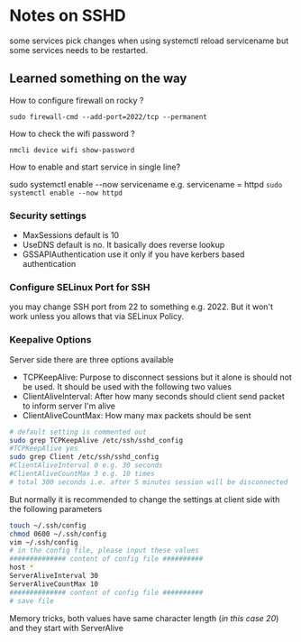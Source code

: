 # Notes on SSHD

some services pick changes when using systemctl reload servicename but some services needs to be restarted.


## Learned something on the way

How to configure firewall on rocky ?

`sudo firewall-cmd --add-port=2022/tcp --permanent`

How to check the wifi password ?

`nmcli device wifi show-password`

How to enable and start service in single line?

sudo systemctl enable --now servicename
e.g. servicename = httpd
`sudo systemctl enable --now httpd`

### Security settings

- MaxSessions default is 10
- UseDNS default is no. It basically does reverse lookup
- GSSAPIAuthentication use it only if you have kerbers based authentication


### Configure SELinux Port for SSH

you may change SSH port from 22 to something e.g. 2022. But it won't work unless you allows that via SELinux Policy.

### Keepalive Options

Server side there are three options available

- TCPKeepAlive: Purpose to disconnect sessions but it alone is should not be used. It should be used with the following two values
- ClientAliveInterval: After how many seconds should client send packet to inform server I'm alive
- ClientAliveCountMax: How many max packets should be sent

```bash
# default setting is commented out
sudo grep TCPKeepAlive /etc/ssh/sshd_config
#TCPKeepAlive yes 
sudo grep Client /etc/ssh/sshd_config 
#ClientAliveInterval 0 e.g. 30 seconds
#ClientAliveCountMax 3 e.g. 10 times
# total 300 seconds i.e. after 5 minutes session will be disconnected
```

But normally it is recommended to change the settings at client side with the following parameters

```bash
touch ~/.ssh/config
chmod 0600 ~/.ssh/config
vim ~/.ssh/config
# in the config file, please input these values
############## content of config file ##########
host *
ServerAliveInterval 30
ServerAliveCountMax 10
############## content of config file ##########
# save file

```

Memory tricks, both values have same character length (*in this case 20*) and they start with ServerAlive

